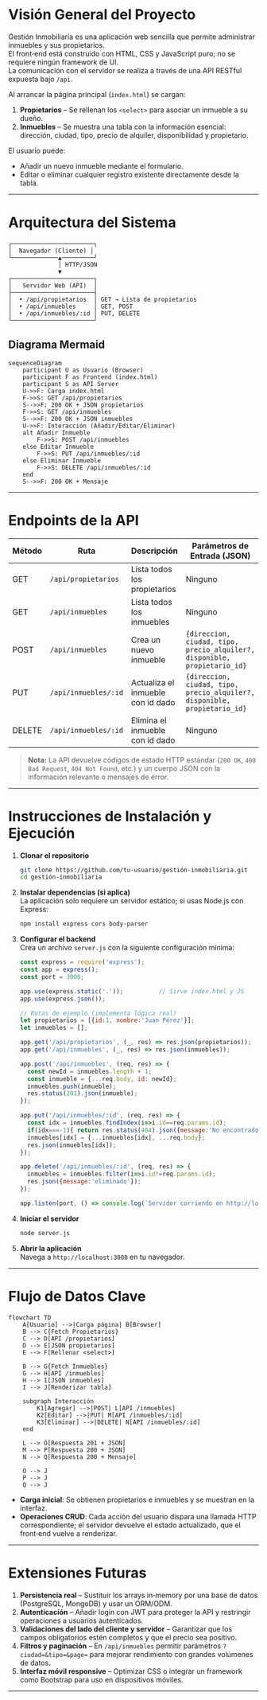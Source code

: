 # Visión General del Proyecto

Gestión Inmobiliaria es una aplicación web sencilla que permite administrar inmuebles y sus propietarios.  
El front‑end está construido con HTML, CSS y JavaScript puro; no se requiere ningún framework de UI.  
La comunicación con el servidor se realiza a través de una API RESTful expuesta bajo `/api`.  

Al arrancar la página principal (`index.html`) se cargan:

1. **Propietarios** – Se rellenan los `<select>` para asociar un inmueble a su dueño.
2. **Inmuebles** – Se muestra una tabla con la información esencial: dirección, ciudad, tipo, precio de alquiler, disponibilidad y propietario.

El usuario puede:
- Añadir un nuevo inmueble mediante el formulario.
- Editar o eliminar cualquier registro existente directamente desde la tabla.

---

# Arquitectura del Sistema

```
┌───────────────────────┐
│  Navegador (Cliente) │
└─────────────▲─────────┘
              │ HTTP/JSON
              ▼
┌───────────────────────┐
│   Servidor Web (API)  │
├───────────────────────┤
│  • /api/propietarios  │ GET → Lista de propietarios
│  • /api/inmuebles     │ GET, POST
│  • /api/inmuebles/:id │ PUT, DELETE
└───────────────────────┘
```

## Diagrama Mermaid

```mermaid
sequenceDiagram
    participant U as Usuario (Browser)
    participant F as Frontend (index.html)
    participant S as API Server
    U->>F: Carga index.html
    F->>S: GET /api/propietarios
    S-->>F: 200 OK + JSON propietarios
    F->>S: GET /api/inmuebles
    S-->>F: 200 OK + JSON inmuebles
    U->>F: Interacción (Añadir/Editar/Eliminar)
    alt Añadir Inmueble
        F->>S: POST /api/inmuebles
    else Editar Inmueble
        F->>S: PUT /api/inmuebles/:id
    else Eliminar Inmueble
        F->>S: DELETE /api/inmuebles/:id
    end
    S-->>F: 200 OK + Mensaje
```

---

# Endpoints de la API

| Método | Ruta                 | Descripción                                 | Parámetros de Entrada (JSON)                     | Respuesta (JSON) |
|--------|----------------------|---------------------------------------------|-------------------------------------------------|------------------|
| GET    | `/api/propietarios`  | Lista todos los propietarios                | Ninguno                                         | `[{id, nombre}]`|
| GET    | `/api/inmuebles`     | Lista todos los inmuebles                   | Ninguno                                         | `[{inmueble…}]` |
| POST   | `/api/inmuebles`     | Crea un nuevo inmueble                      | `{direccion, ciudad, tipo, precio_alquiler?, disponible, propietario_id}` | `{"id":<int>, ...}`|
| PUT    | `/api/inmuebles/:id` | Actualiza el inmueble con id dado           | `{direccion, ciudad, tipo, precio_alquiler?, disponible, propietario_id}` | `{"id":<int>, ...}`|
| DELETE | `/api/inmuebles/:id` | Elimina el inmueble con id dado             | Ninguno                                         | `{"message":"eliminado"}`|

> **Nota:** La API devuelve códigos de estado HTTP estándar (`200 OK`, `400 Bad Request`, `404 Not Found`, etc.) y un cuerpo JSON con la información relevante o mensajes de error.

---

# Instrucciones de Instalación y Ejecución

1. **Clonar el repositorio**  
   ```bash
   git clone https://github.com/tu-usuario/gestión-inmobiliaria.git
   cd gestión-inmobiliaria
   ```

2. **Instalar dependencias (si aplica)**  
   La aplicación solo requiere un servidor estático; si usas Node.js con Express:  
   ```bash
   npm install express cors body-parser
   ```

3. **Configurar el backend**  
   Crea un archivo `server.js` con la siguiente configuración mínima:

   ```js
   const express = require('express');
   const app = express();
   const port = 3000;

   app.use(express.static('.'));          // Sirve index.html y JS
   app.use(express.json());

   // Rutas de ejemplo (implementa lógica real)
   let propietarios = [{id:1, nombre:'Juan Pérez'}];
   let inmuebles = [];

   app.get('/api/propietarios', (_, res) => res.json(propietarios));
   app.get('/api/inmuebles', (_, res) => res.json(inmuebles));

   app.post('/api/inmuebles', (req, res) => {
     const newId = inmuebles.length + 1;
     const inmueble = {...req.body, id: newId};
     inmuebles.push(inmueble);
     res.status(201).json(inmueble);
   });

   app.put('/api/inmuebles/:id', (req, res) => {
     const idx = inmuebles.findIndex(i=>i.id==req.params.id);
     if(idx===-1){ return res.status(404).json({message:'No encontrado'});}
     inmuebles[idx] = {...inmuebles[idx], ...req.body};
     res.json(inmuebles[idx]);
   });

   app.delete('/api/inmuebles/:id', (req, res) => {
     inmuebles = inmuebles.filter(i=>i.id!=req.params.id);
     res.json({message:'eliminado'});
   });

   app.listen(port, () => console.log(`Servidor corriendo en http://localhost:${port}`));
   ```

4. **Iniciar el servidor**  
   ```bash
   node server.js
   ```

5. **Abrir la aplicación**  
   Navega a `http://localhost:3000` en tu navegador.

---

# Flujo de Datos Clave

```mermaid
flowchart TD
    A[Usuario] -->|Carga página| B[Browser]
    B --> C{Fetch Propietarios}
    C --> D[API /propietarios]
    D --> E[JSON propietarios]
    E --> F[Rellenar <select>]

    B --> G{Fetch Inmuebles}
    G --> H[API /inmuebles]
    H --> I[JSON inmuebles]
    I --> J[Renderizar tabla]

    subgraph Interacción
        K1[Agregar] -->|POST| L[API /inmuebles]
        K2[Editar] -->|PUT| M[API /inmuebles/:id]
        K3[Eliminar] -->|DELETE| N[API /inmuebles/:id]
    end

    L --> O[Respuesta 201 + JSON]
    M --> P[Respuesta 200 + JSON]
    N --> Q[Respuesta 200 + Mensaje]

    O --> J
    P --> J
    Q --> J
```

- **Carga inicial**: Se obtienen propietarios e inmuebles y se muestran en la interfaz.
- **Operaciones CRUD**: Cada acción del usuario dispara una llamada HTTP correspondiente; el servidor devuelve el estado actualizado, que el front‑end vuelve a renderizar.

---

# Extensiones Futuras

1. **Persistencia real** – Sustituir los arrays in‑memory por una base de datos (PostgreSQL, MongoDB) y usar un ORM/ODM.
2. **Autenticación** – Añadir login con JWT para proteger la API y restringir operaciones a usuarios autenticados.
3. **Validaciones del lado del cliente y servidor** – Garantizar que los campos obligatorios estén completos y que el precio sea positivo.
4. **Filtros y paginación** – En `/api/inmuebles` permitir parámetros `?ciudad=&tipo=&page=` para mejorar rendimiento con grandes volúmenes de datos.
5. **Interfaz móvil responsive** – Optimizar CSS o integrar un framework como Bootstrap para uso en dispositivos móviles.

---